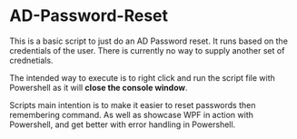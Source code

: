 # AD-Password-Reset
This is a basic script to just do an AD Password reset. It runs based on the credentials of the user. There is currently no way to supply another set of crednetials.

The intended way to execute is to right click and run the script file with Powershell as it will **close the console window**. 

Scripts main intention is to make it easier to reset passwords then remembering command. As well as showcase WPF in action with Powershell, and get better with error handling in Powershell. 